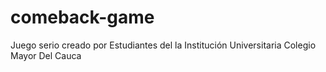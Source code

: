 # comeback-game
Juego serio creado por Estudiantes del la Institución Universitaria Colegio Mayor Del Cauca
